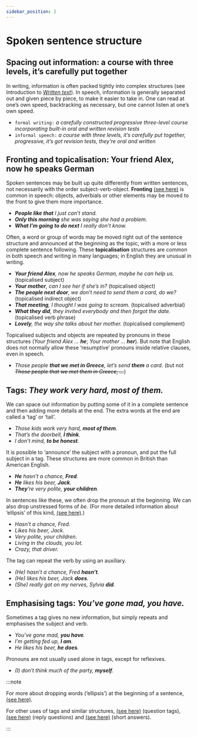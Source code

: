 ```yaml
---
sidebar_position: 2
---
```


# Spoken sentence structure

## Spacing out information: a course with three levels, it’s carefully put together

In writing, information is often packed tightly into complex structures (see Introduction to [*Written text*](../written-texts/written-texts-introduction)). In speech, information is generally separated out and given piece by piece, to make it easier to take in. One can read at one’s own speed, backtracking as necessary, but one cannot listen at one’s own speed.

- ``formal writing:`` *a carefully constructed progressive three-level course incorporating built-in oral and written revision tests*
- ``informal speech:`` *a course with three levels, it’s carefully put together, progressive, it’s got revision tests, they’re oral and written*

## Fronting and topicalisation: Your friend Alex, now he speaks German

Spoken sentences may be built up quite differently from written sentences, not necessarily with the order subject-verb-object. **Fronting** [(see here)](./../information-structure/fronting-this-question-we-have-already-discussed) is common in speech: objects, adverbials or other elements may be moved to the front to give them more importance.

- ***People like that** I just can’t stand.*
- ***Only this morning** she was saying she had a problem.*
- ***What I’m going to do next** I really don’t know.*

Often, a word or group of words may be moved right out of the sentence structure and announced at the beginning as the topic, with a more or less complete sentence following. These **topicalisation** structures are common in both speech and writing in many languages; in English they are unusual in writing.

- ***Your friend Alex**, now he speaks German, maybe he can help us.* (topicalised subject)
- ***Your mother**, can I see her if she’s in?* (topicalised object)
- ***The people next door**, we don’t need to send them a card, do we?* (topicalised indirect object)
- ***That meeting**, I thought I was going to scream.* (topicalised adverbial)
- ***What they did**, they invited everybody and then forgot the date.* (topicalised verb phrase)
- ***Lovely**, the way she talks about her mother.* (topicalised complement)

Topicalised subjects and objects are repeated by pronouns in these structures (*Your friend Alex … ***he****; *Your mother … ***her****). But note that English does not normally allow these ‘resumptive’ pronouns inside relative clauses, even in speech.

- *Those people **that we met in Greece**, let’s send **them** a card.* (but not *~~Those people that we met them in Greece, …~~*)

## Tags: *They work very hard, most of them.*

We can space out information by putting some of it in a complete sentence and then adding more details at the end. The extra words at the end are called a ‘tag’ or ‘tail’.

- *Those kids work very hard, **most of them**.*
- *That’s the doorbell, **I think**.*
- *I don’t mind, **to be honest**.*

It is possible to ‘announce’ the subject with a pronoun, and put the full subject in a tag. These structures are more common in British than American English.

- ***He** hasn’t a chance, **Fred**.*
- ***He** likes his beer, **Jack**.*
- ***They**’re very polite, **your children**.*

In sentences like these, we often drop the pronoun at the beginning. We can also drop unstressed forms of *be*. (For more detailed information about ‘ellipsis’ of this kind, [(see here)](./../information-structure/ellipsis-at-the-beginning-of-a-sentence).)

- *Hasn’t a chance, Fred.*
- *Likes his beer, Jack.*
- *Very polite, your children.*
- *Living in the clouds, you lot.*
- *Crazy, that driver.*

The tag can repeat the verb by using an auxiliary.

- *(He) hasn’t a chance, Fred **hasn’t**.*
- *(He) likes his beer, Jack **does**.*
- *(She) really got on my nerves, Sylvia **did**.*

## Emphasising tags: *You’ve gone mad, you have.*

Sometimes a tag gives no new information, but simply repeats and emphasises the subject and verb.

- *You’ve gone mad, **you have**.*
- *I’m getting fed up, **I am**.*
- *He likes his beer, **he does**.*

Pronouns are not usually used alone in tags, except for reflexives.

- *(I) don’t think much of the party, **myself**.*

:::note

For more about dropping words (‘ellipsis’) at the beginning of a sentence, [(see here)](./../information-structure/ellipsis-at-the-beginning-of-a-sentence).

For other uses of tags and similar structures, [(see here)](./question-tags-basic-information) (question tags), [(see here)](./reply-questions-was-it-did-you-dear) (reply questions) and [(see here)](./short-answers-yes-he-can-etc) (short answers).

:::
